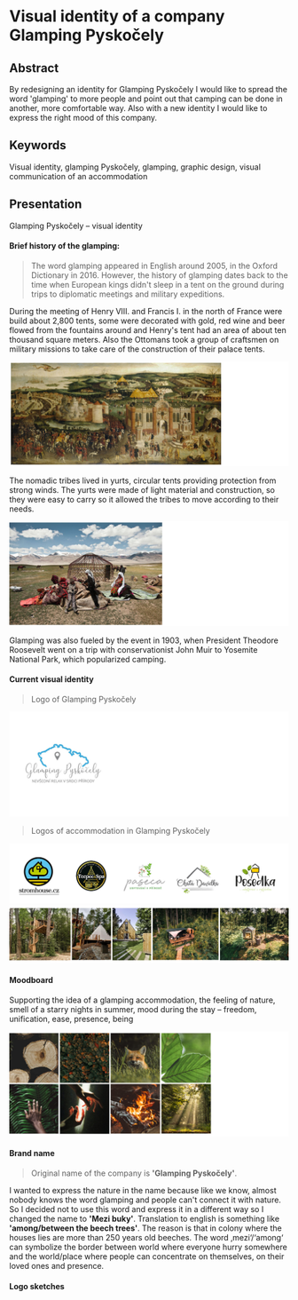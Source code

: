 # Visual identity of a company Glamping Pyskočely

## Abstract
By redesigning an identity for Glamping Pyskočely I would like to spread the word 'glamping' to more people and point out that camping can be done in another, more comfortable way. Also with a new identity I would like to express the right mood of this company.

## Keywords
Visual identity, glamping Pyskočely, glamping, graphic design, visual communication of an accommodation

## Presentation
Glamping Pyskočely – visual identity
#### Brief history of the glamping:
> The word glamping appeared in English around 2005, in the Oxford Dictionary in 2016. However, the history of glamping dates back to the time when European kings didn't sleep in a tent on the ground during trips to diplomatic meetings and military expeditions. 

During the meeting of Henry VIII. and Francis I. in the north of France were build about 2,800 tents, some were decorated with gold, red wine and beer flowed from the fountains around and Henry's tent had an area of about ten thousand square meters. Also the Ottomans took a group of craftsmen on military missions to take care of the construction of their palace tents.

![history.](img/history1.jpg)

The nomadic tribes lived in yurts, circular tents providing protection from strong winds. The yurts were made of light material and construction, so they were easy to carry so it allowed the tribes to move according to their needs.

![Yurt.](img/yurt2.jpg)

Glamping was also fueled by the event in 1903, when President Theodore Roosevelt went on a trip with conservationist John Muir to Yosemite National Park, which popularized camping. 

#### Current visual identity
> Logo of Glamping Pyskočely

![Logo of Glamping Pyskočely.](img/logo1.jpg)

> Logos of accommodation in Glamping Pyskočely

![Logos of accommodations in Glamping Pyskočely.](img/loga1.jpg)
![Accommodations of Glamping Pyskočely.](img/accommodation1.jpg)

#### Moodboard
Supporting the idea of a glamping accommodation, the feeling of nature, smell of a starry nights in summer, mood during the stay – freedom, unification, ease, presence, being

![Moodboard.](img/moodboard1.jpg)
#### Brand name
> Original name of the company is **'Glamping Pyskočely'**. 

I wanted to express the nature in the name because like we know, almost nobody knows the word glamping and people can't connect it with nature. So I decided not to use this word and express it in a different way so I changed the name to **'Mezi buky'**. Translation to english is something like **'among/between the beech trees'**. The reason is that in colony where the houses lies are more than 250 years old beeches. The word ‚mezi‘/‘among‘ can symbolize the border between world where everyone hurry somewhere and the world/place where people can concentrate on themselves, on their loved ones and presence.

#### Logo sketches
